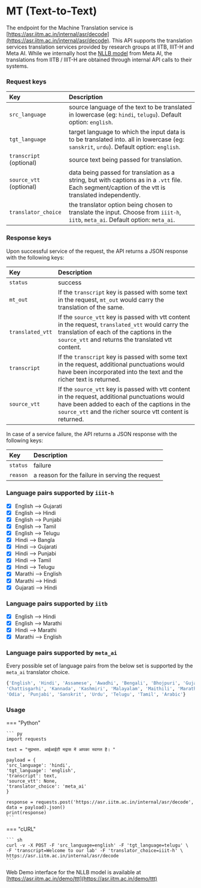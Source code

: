 # MT (Text-to-Text)

The endpoint for the Machine Translation service is [https://asr.iitm.ac.in/internal/asr/decode](https://asr.iitm.ac.in/internal/asr/decode).
This API supports the translation services translation services provided by research groups at IITB, IIIT-H and Meta AI. While we internally host the [NLLB model](https://ai.facebook.com/research/no-language-left-behind/) from Meta AI, the translations from IITB / IIIT-H are obtained through internal API calls to their systems.

### Request keys

| Key                       |Description                                                                |
| :---                      | :----                                                                     |
| `src_language`            | source language of the text to be translated in lowercase (eg: `hindi`, `telugu`). Default option: `english`.|
| `tgt_language`            | target language to which the input data is to be translated into. all in lowercase (eg: `sanskrit`, `urdu`). Default option: `english`.|
| `transcript` (optional)   | source text being passed for translation.                                 |
| `source_vtt` (optional)   | data being passed for translation as a string, but with captions as in a `.vtt` file. Each segment/caption of the vtt is translated independently.                                 |
| `translator_choice`       | the translator option being chosen to translate the input. Choose from `iiit-h`, `iitb`, `meta_ai`. Default option: `meta_ai`.|


### Response keys

Upon successful service of the request, the API returns a JSON response with the following keys:

| Key               | Description                                                                         |
| :---              | :----                                                                               |
| `status`          | success                                                                             |
| `mt_out`          | If the `transcript` key is passed with some text in the request, `mt_out` would carry the translation of the same. |
| `translated_vtt`  | If the `source_vtt` key is passed with vtt content in the request, `translated_vtt` would carry the translation of each of the captions in the `source_vtt` and returns the translated vtt content.|
| `transcript`      | If the `transcript` key is passed with some text in the request, additional punctuations would have been incorporated into the text and the richer text is returned. |
| `source_vtt`      | If the `source_vtt` key is passed with vtt content in the request, additional punctuations would have been added to each of the captions in the `source_vtt` and the richer source vtt content is returned. |

In case of a service failure, the API returns a JSON response with the following keys:

| Key               | Description                                                                         |
| :---              | :----                                                                               |
| `status`          | failure                                                                             |
| `reason`          | a reason for the failure in serving the request                                     |


### Language pairs supported by `iiit-h`

- [x] English --> Gujarati
- [x] English --> Hindi
- [x] English --> Punjabi
- [x] English --> Tamil
- [x] English --> Telugu
- [x] Hindi --> Bangla
- [x] Hindi --> Gujarati
- [x] Hindi --> Punjabi
- [x] Hindi --> Tamil
- [x] Hindi --> Telugu
- [x] Marathi --> English
- [x] Marathi --> Hindi
- [x] Gujarati --> Hindi

### Language pairs supported by `iitb`

- [x] English --> Hindi
- [x] English --> Marathi
- [x] Hindi --> Marathi
- [x] Marathi --> English

### Language pairs supported by `meta_ai`

Every possible set of language pairs from the below set is supported by the `meta_ai` translator choice.
``` py
{'English', 'Hindi', 'Assamese', 'Awadhi', 'Bengali', 'Bhojpuri', 'Gujarati', 
'Chattisgarhi', 'Kannada', 'Kashmiri', 'Malayalam', 'Maithili', 'Marathi', 
'Odia', 'Punjabi', 'Sanskrit', 'Urdu', 'Telugu', 'Tamil', 'Arabic'}
```

### Usage

=== "Python"

    ``` py
    import requests

    text = "सुप्रभात. आईआईटी मद्रास में आपका स्वागत है। "

    payload = {
    'src_language': 'hindi',
    'tgt_language': 'english',
    'transcript': text,
    'source_vtt': None,
    'translator_choice': 'meta_ai'
    }

    response = requests.post('https://asr.iitm.ac.in/internal/asr/decode', data = payload).json()
    print(response)
    ```

=== "cURL"

    ``` sh
    curl -v -X POST -F 'src_language=english' -F 'tgt_language=telugu' \
    -F 'transcript=Welcome to our lab' -F 'translator_choice=iiit-h' \
    https://asr.iitm.ac.in/internal/asr/decode
    ```

Web Demo interface for the NLLB model is available at [https://asr.iitm.ac.in/demo/ttt](https://asr.iitm.ac.in/demo/ttt)